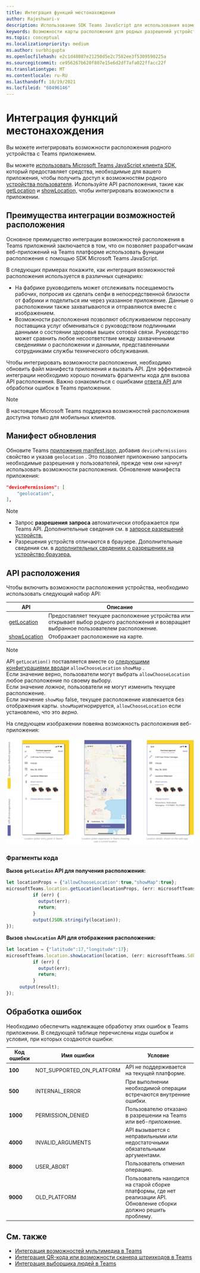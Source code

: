 ```yaml
---
title: Интеграция функций местонахождения
author: Rajeshwari-v
description: Использование SDK Teams JavaScript для использования возможностей расположения
keywords: Возможности карты расположения для родных разрешений устройств
ms.topic: conceptual
ms.localizationpriority: medium
ms.author: surbhigupta
ms.openlocfilehash: e2c1d48087e21250d5e2c7582ee3f5309590225a
ms.sourcegitcommit: ce956267b620f807e15e6d2df7afa022ffacc22f
ms.translationtype: MT
ms.contentlocale: ru-RU
ms.lasthandoff: 10/19/2021
ms.locfileid: "60496146"
---
```

# <a name="integrate-location-capabilities"></a>Интеграция функций местонахождения 

Вы можете интегрировать возможности расположения родного устройства с Teams приложением.  

Вы можете [использовать Microsoft Teams JavaScript клиента SDK](/javascript/api/overview/msteams-client?view=msteams-client-js-latest&preserve-view=true), который предоставляет средства, необходимые для вашего приложения, чтобы получить доступ к возможностям родного [устройства пользователя](native-device-permissions.md). Используйте API расположения, такие как [getLocation](/javascript/api/@microsoft/teams-js/microsoftteams.location?view=msteams-client-js-latest#getLocation_LocationProps___error__SdkError__location__Location_____void_&preserve-view=true) и [showLocation,](/javascript/api/@microsoft/teams-js/microsoftteams.location?view=msteams-client-js-latest#showLocation_Location___error__SdkError__status__boolean_____void_&preserve-view=true) чтобы интегрировать возможности в приложении. 

## <a name="advantages-of-integrating-location-capabilities"></a>Преимущества интеграции возможностей расположения

Основное преимущество интеграции возможностей расположения в Teams приложений заключается в том, что он позволяет разработчикам веб-приложений на Teams платформе использовать функции расположения с помощью SDK Microsoft Teams JavaScript. 

В следующих примерах покажите, как интеграция возможностей расположения используется в различных сценариях:
* На фабрике руководитель может отслеживать посещаемость рабочих, попросив их сделать селфи в непосредственной близости от фабрики и поделиться им через указанное приложение. Данные о расположении также захватываются и отправляются вместе с изображением.
* Возможности расположения позволяют обслуживаемом персоналу поставщика услуг обмениваться с руководством подлинными данными о состоянии здоровья вышек сотовой связи. Руководство может сравнить любое несоответствие между захваченными сведениями о расположении и данными, представленными сотрудниками службы технического обслуживания.

Чтобы интегрировать возможности расположения, необходимо обновить файл манифеста приложения и вызвать API. Для эффективной интеграции необходимо хорошо [](#code-snippets) понимать фрагменты кода для вызова API расположения. Важно ознакомиться с ошибками [ответа API](#error-handling) для обработки ошибок в Teams приложении.

> [!NOTE] 
> В настоящее Microsoft Teams поддержка возможностей расположения доступна только для мобильных клиентов.

## <a name="update-manifest"></a>Манифест обновления

Обновите Teams [приложения manifest.json,](../../resources/schema/manifest-schema.md#devicepermissions) добавив `devicePermissions` свойство и указав `geolocation` . Это позволяет приложению запросить необходимые разрешения у пользователей, прежде чем они начнут использовать возможности расположения. Обновление манифеста приложения:

``` json
"devicePermissions": [
    "geolocation",
],
```

> [!NOTE]
> * Запрос **разрешения запроса** автоматически отображается при Teams API. Дополнительные сведения см. в [запросе разрешений устройств.](native-device-permissions.md)    
> * Разрешения устройств отличаются в браузере. Дополнительные сведения см. в [дополнительных сведениях о разрешениях на устройство браузера.](browser-device-permissions.md)   

## <a name="location-apis"></a>API расположения

Чтобы включить возможности расположения устройства, необходимо использовать следующий набор API:

| API      | Описание   |
| --- | --- |
|[getLocation](/javascript/api/@microsoft/teams-js/microsoftteams.location?view=msteams-client-js-latest#getLocation_LocationProps___error__SdkError__location__Location_____void_&preserve-view=true) | Предоставляет текущее расположение устройства или открывает выбор родного расположения и возвращает выбранное пользователем расположение. |
|[showLocation](/javascript/api/@microsoft/teams-js/microsoftteams.location?view=msteams-client-js-latest#showLocation_Location___error__SdkError__status__boolean_____void_&preserve-view=true) | Отображает расположение на карте. |

> [!NOTE]
> API `getLocation()` поставляется вместе со [следующими конфигурациями ввода](/javascript/api/@microsoft/teams-js/locationprops?view=msteams-client-js-latest&preserve-view=true)и `allowChooseLocation` `showMap` . <br/> Если значение верно, пользователи могут выбрать `allowChooseLocation` любое расположение по своему выбору. <br/>  Если значение *ложное,* пользователи не могут изменить текущее расположение.<br/> Если значение `showMap` false, текущее расположение извлекается без отображения карты. `showMap`игнорируется, `allowChooseLocation` если установлено, что это *верно.*

На следующем изображении повеяна возможность расположения веб-приложения:

![Опыт работы веб-приложения для возможностей расположения](../../assets/images/tabs/location-capability.png)

### <a name="code-snippets"></a>Фрагменты кода

**Вызов `getLocation` API для получения расположения:**

```javascript
let locationProps = {"allowChooseLocation":true,"showMap":true};
microsoftTeams.location.getLocation(locationProps, (err: microsoftTeams.SdkError, location: microsoftTeams.location.Location) => {
          if (err) {
            output(err);
            return;
          }
          output(JSON.stringify(location));
});
```

**Вызов `showLocation` API для отображения расположения:**

```javascript
let location = {"latitude":17,"longitude":17};
microsoftTeams.location.showLocation(location, (err: microsoftTeams.SdkError, result: boolean) => {
          if (err) {
            output(err);
            return;
          }
     output(result);
});
```

## <a name="error-handling"></a>Обработка ошибок

Необходимо обеспечить надлежащее обработку этих ошибок в Teams приложении. В следующей таблице перечислены коды ошибок и условия, при которых создаются ошибки: 

|Код ошибки |  Имя ошибки     | Условие|
| --------- | --------------- | -------- |
| **100** | NOT_SUPPORTED_ON_PLATFORM | API не поддерживается на текущей платформе.|
| **500** | INTERNAL_ERROR | При выполнении необходимой операции встречаются внутренние ошибки.|
| **1000** | PERMISSION_DENIED |Пользователю отказано в разрешении на Teams или веб-приложение.|
| **4000** | INVALID_ARGUMENTS | API вызывается с неправильными или недостаточными обязательными аргументами.|
| **8000** | USER_ABORT |Пользователь отменил операцию.|
| **9000** | OLD_PLATFORM | Пользователь находится на старой сборке платформы, где нет реализации API. Обновление сборки должно решить проблему.|

## <a name="see-also"></a>См. также

* [Интеграция возможностей мультимедиа в Teams](mobile-camera-image-permissions.md)
* [Интеграция QR-кода или возможности сканера штрихкодов в Teams](qr-barcode-scanner-capability.md)
* [Интеграция выборщика людей в Teams](people-picker-capability.md)
